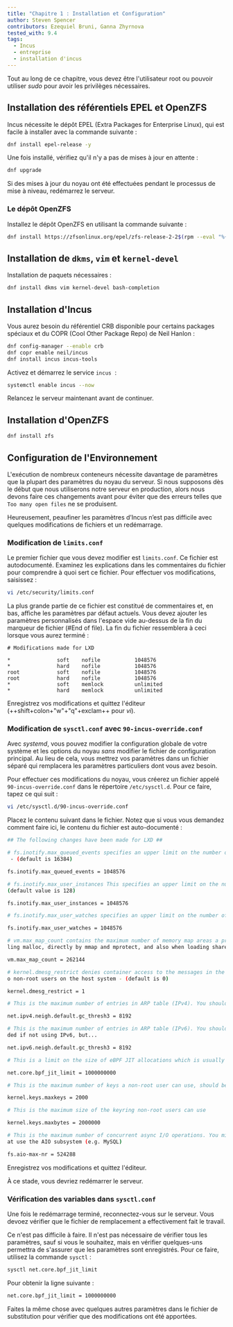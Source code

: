 ```yaml
---
title: "Chapitre 1 : Installation et Configuration"
author: Steven Spencer
contributors: Ezequiel Bruni, Ganna Zhyrnova
tested_with: 9.4
tags:
  - Incus
  - entreprise
  - installation d'incus
---
```


Tout au long de ce chapitre, vous devez être l'utilisateur root ou pouvoir utiliser _sudo_ pour avoir les privilèges nécessaires.

## Installation des référentiels EPEL et OpenZFS

Incus nécessite le dépôt EPEL (Extra Packages for Enterprise Linux), qui est facile à installer avec la commande suivante :

```bash
dnf install epel-release -y
```

Une fois installé, vérifiez qu'il n'y a pas de mises à jour en attente :

```bash
dnf upgrade
```

Si des mises à jour du noyau ont été effectuées pendant le processus de mise à niveau, redémarrez le serveur.

### Le dépôt OpenZFS

Installez le dépôt OpenZFS en utilisant la commande suivante :

```bash
dnf install https://zfsonlinux.org/epel/zfs-release-2-2$(rpm --eval "%{dist}").noarch.rpm
```

## Installation de `dkms`, `vim` et `kernel-devel`

Installation de paquets nécessaires :

```bash
dnf install dkms vim kernel-devel bash-completion
```

## Installation d'Incus

Vous aurez besoin du référentiel CRB disponible pour certains packages spéciaux et du COPR (Cool Other Package Repo) de Neil Hanlon :

```bash
dnf config-manager --enable crb
dnf copr enable neil/incus
dnf install incus incus-tools
```

Activez et démarrez le service `incus`  :

```bash
systemctl enable incus --now
```

Relancez le serveur maintenant avant de continuer.

## Installation d'OpenZFS

```bash
dnf install zfs
```

## Configuration de l'Environnement

L'exécution de nombreux conteneurs nécessite davantage de paramètres que la plupart des paramètres du noyau du serveur. Si nous supposons dès le début que nous utiliserons notre serveur en production, alors nous devons faire ces changements avant pour éviter que des erreurs telles que `Too many open files` ne se produisent.

Heureusement, peaufiner les paramètres d’Incus n’est pas difficile avec quelques modifications de fichiers et un redémarrage.

### Modification de `limits.conf`

Le premier fichier que vous devez modifier est `limits.conf`. Ce fichier est autodocumenté. Examinez les explications dans les commentaires du fichier pour comprendre à quoi sert ce fichier. Pour effectuer vos modifications, saisissez :

```bash
vi /etc/security/limits.conf
```

La plus grande partie de ce fichier est constitué de commentaires et, en bas, affiche les paramètres par défaut actuels. Vous devez ajouter les paramètres personnalisés dans l'espace vide au-dessus de la fin du marqueur de fichier (#End of file). La fin du fichier ressemblera à ceci lorsque vous aurez terminé :

```text
# Modifications made for LXD

*               soft    nofile           1048576
*               hard    nofile           1048576
root            soft    nofile           1048576
root            hard    nofile           1048576
*               soft    memlock          unlimited
*               hard    memlock          unlimited
```

Enregistrez vos modifications et quittez l'éditeur (++shift+colon+"w"+"q"+exclam++ pour _vi_).

### Modification de `sysctl.conf` avec `90-incus-override.conf`

Avec _systemd_, vous pouvez modifier la configuration globale de votre système et les options du noyau _sans_ modifier le fichier de configuration principal. Au lieu de cela, vous mettrez vos paramètres dans un fichier séparé qui remplacera les paramètres particuliers dont vous avez besoin.

Pour effectuer ces modifications du noyau, vous créerez un fichier appelé `90-incus-override.conf` dans le répertoire `/etc/sysctl.d`. Pour ce faire, tapez ce qui suit :

```bash
vi /etc/sysctl.d/90-incus-override.conf
```

Placez le contenu suivant dans le fichier. Notez que si vous vous demandez comment faire ici, le contenu du fichier est auto-documenté :

```bash
## The following changes have been made for LXD ##

# fs.inotify.max_queued_events specifies an upper limit on the number of events that can be queued to the corresponding inotify instance
 - (default is 16384)

fs.inotify.max_queued_events = 1048576

# fs.inotify.max_user_instances This specifies an upper limit on the number of inotify instances that can be created per real user ID -
(default value is 128)

fs.inotify.max_user_instances = 1048576

# fs.inotify.max_user_watches specifies an upper limit on the number of watches that can be created per real user ID - (default is 8192)

fs.inotify.max_user_watches = 1048576

# vm.max_map_count contains the maximum number of memory map areas a process may have. Memory map areas are used as a side-effect of cal
ling malloc, directly by mmap and mprotect, and also when loading shared libraries - (default is 65530)

vm.max_map_count = 262144

# kernel.dmesg_restrict denies container access to the messages in the kernel ring buffer. Please note that this also will deny access t
o non-root users on the host system - (default is 0)

kernel.dmesg_restrict = 1

# This is the maximum number of entries in ARP table (IPv4). You should increase this if you create over 1024 containers.

net.ipv4.neigh.default.gc_thresh3 = 8192

# This is the maximum number of entries in ARP table (IPv6). You should increase this if you plan to create over 1024 containers.Not nee
ded if not using IPv6, but...

net.ipv6.neigh.default.gc_thresh3 = 8192

# This is a limit on the size of eBPF JIT allocations which is usually set to PAGE_SIZE * 40000. Set this to 1000000000 if you are running Rocky Linux 9.x

net.core.bpf_jit_limit = 1000000000

# This is the maximum number of keys a non-root user can use, should be higher than the number of containers

kernel.keys.maxkeys = 2000

# This is the maximum size of the keyring non-root users can use

kernel.keys.maxbytes = 2000000

# This is the maximum number of concurrent async I/O operations. You might need to increase it further if you have a lot of workloads th
at use the AIO subsystem (e.g. MySQL)

fs.aio-max-nr = 524288
```

Enregistrez vos modifications et quittez l'éditeur.

À ce stade, vous devriez redémarrer le serveur.

### Vérification des variables dans `sysctl.conf`

Une fois le redémarrage terminé, reconnectez-vous sur le serveur. Vous devoez vérifier que le fichier de remplacement a effectivement fait le travail.

Ce n'est pas difficile à faire. Il n'est pas nécessaire de vérifier tous les paramètres, sauf si vous le souhaitez, mais en vérifier quelques-uns permettra de s'assurer que les paramètres sont enregistrés. Pour ce faire, utilisez la commande `sysctl` :

```bash
sysctl net.core.bpf_jit_limit
```

Pour obtenir la ligne suivante :

```bash
net.core.bpf_jit_limit = 1000000000 
```

Faites la même chose avec quelques autres paramètres dans le fichier de substitution pour vérifier que des modifications ont été apportées.
